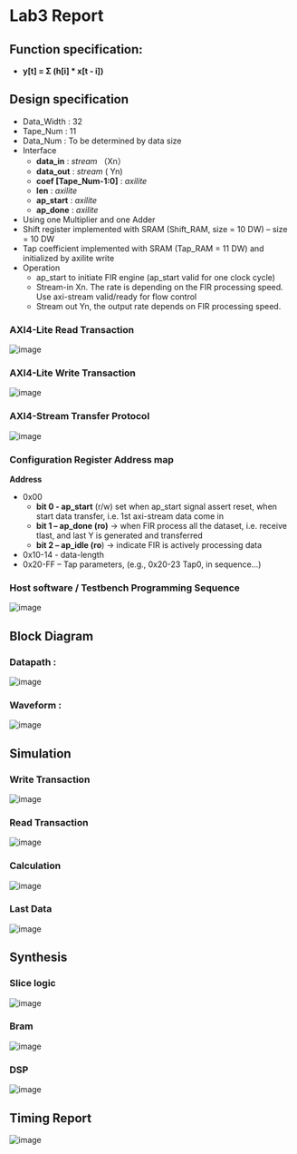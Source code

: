 # Lab3 Report

## Function specification:
* **y[t] = Σ (h[i] * x[t - i])**

## Design specification
* Data_Width : 32
* Tape_Num : 11
* Data_Num : To be determined by data size
* Interface
    * **data_in** : *stream* （Xn）
    * **data_out** : *stream* ( Yn)
    * **coef [Tape_Num-1:0]** : *axilite*
    * **len** : *axilite*
    * **ap_start** : *axilite*
    * **ap_done** : *axilite*
* Using one Multiplier and one Adder
* Shift register implemented with SRAM (Shift_RAM, size = 10 DW) – size = 10 DW
* Tap coefficient implemented with SRAM (Tap_RAM = 11 DW) and initialized by axilite write
* Operation
    * ap_start to initiate FIR engine (ap_start valid for one clock cycle)
    * Stream-in Xn. The rate is depending on the FIR processing speed. Use axi-stream valid/ready for flow control
    * Stream out Yn, the output rate depends on FIR processing speed.

### AXI4-Lite Read Transaction
![image](https://github.com/ShengdaChen1212/SOC-Lab/assets/97797875/d9192231-bc6e-4955-9019-3cfd4fe031de)

### AXI4-Lite Write Transaction
![image](https://github.com/ShengdaChen1212/SOC-Lab/assets/97797875/b3a5e18c-8740-4460-9e45-69be8cf0c309)

### AXI4-Stream Transfer Protocol
![image](https://github.com/ShengdaChen1212/SOC-Lab/assets/97797875/1db95a32-c5a5-4695-95b0-11a1108e88f1)

### Configuration Register Address map
**Address**
* 0x00 
    * **bit 0 - ap_start** (r/w)
    set when ap_start signal assert reset, when start data transfer, i.e. 1st axi-stream data come in
    * **bit 1 – ap_done (ro)** -> 
    when FIR process all the dataset, i.e. receive tlast, and last Y is generated and transferred
    * **bit 2 – ap_idle (ro**) -> 
    indicate FIR is actively processing data
* 0x10-14 - data-length
* 0x20-FF – Tap parameters, (e.g., 0x20-23 Tap0, in sequence...)

### Host software / Testbench Programming Sequence
![image](https://github.com/ShengdaChen1212/SOC-Lab/assets/97797875/bb0533e1-d512-406a-bd84-d9b2001f09a1)

## Block Diagram
### Datapath :
![image](https://github.com/ShengdaChen1212/SOC-Lab/assets/97797875/8979d438-cc42-46ab-9d19-c32e8a514eb9)

### Waveform :
![image](https://github.com/ShengdaChen1212/SOC-Lab/assets/97797875/6b508fb0-4fac-4ba2-9992-d897558a9f08)

## Simulation
### Write Transaction
![image](https://github.com/ShengdaChen1212/SOC-Lab/assets/97797875/c6ef13e7-6025-4451-9b08-ee9ee324429e)

### Read Transaction
![image](https://github.com/ShengdaChen1212/SOC-Lab/assets/97797875/9b2378a2-5a97-4d39-9b76-443bc5198c32)

### Calculation
![image](https://github.com/ShengdaChen1212/SOC-Lab/assets/97797875/ded3ecb4-7267-43cc-810f-8ad8375230a4)

### Last Data
![image](https://github.com/ShengdaChen1212/SOC-Lab/assets/97797875/e16838b9-a9d8-4ab8-99ad-8b322562b915)

## Synthesis
### Slice logic
![image](https://github.com/ShengdaChen1212/SOC-Lab/assets/97797875/2d5c53f0-a212-4bb9-b7b9-e270307553d0)

### Bram
![image](https://github.com/ShengdaChen1212/SOC-Lab/assets/97797875/eefe8a85-3815-4f9f-aad5-23bf8ae1137f)

### DSP
![image](https://github.com/ShengdaChen1212/SOC-Lab/assets/97797875/404dc7d9-9a3f-4ec3-88ae-b144e4ba479f)

## Timing Report
![image](https://github.com/ShengdaChen1212/SOC-Lab/assets/97797875/e0450f33-9c3c-4f70-a7cd-4529743f54b6)
